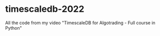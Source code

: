 # timescaledb-2022
All the code from my video "TimescaleDB for Algotrading - Full course in Python"
